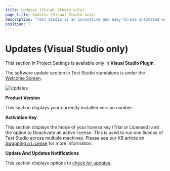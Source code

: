 ```yaml
---
title: Updates (Visual Studio only)
page_title: Updates (Visual Studio only)
description: "Test Studio is an innovative and easy-to-use automated web, WPF and load testing solution. Test Studio tests support essential technologies like ASP.NET AJAX, Silverlight, PHP and MVC. HTML5, Testing framework, functional testing, performance testing, load testing, exploratory testing, manual testing."
position: 7
---
```

# Updates (Visual Studio only)

This section in Project Settings is available only in **Visual Studio Plugin**. 

The software update section in Test Studio standalone is under the <a href="/getting-started/start-a-project/welcome-screen#Software-Updates" target="_blank">Welcome Screen</a>.

![Updates][1]

**Product Version**

This section displays your currently installed version number.

**Activation Key**

This section displays the mode of your license key (Trial or Licensed) and the option to Deactivate an active license. This is used to run one license of Test Studio across multiple machines. Please see our KB article on <a href ="/knowledge-base/activation-kb/swap-license" target="_blank">Swapping a License</a> for more information.

**Update And Updates Notifications**

This section displays options to <a href="/getting-started/installation/check-for-updates" target="_blank">check for updates</a>.

[1]: /img/features/project-settings/updates/fig1.png